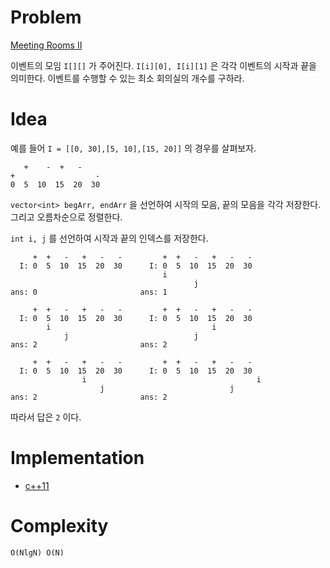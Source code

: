 # Problem

[Meeting Rooms II](https://leetcode.com/problems/meeting-rooms-ii/)

이벤트의 모임 `I[][]` 가 주어진다. `I[i][0], I[i][1]` 은 각각 이벤트의
시작과 끝을 의미한다. 이벤트를 수행할 수 있는 최소 회의실의 개수를 구하라.

# Idea

예를 들어 `I = [[0, 30],[5, 10],[15, 20]]` 의 경우를 살펴보자.

```         
   +    -  +   -
+                  -
0  5  10  15  20  30
```


`vector<int> begArr, endArr` 을 선언하여
시작의 모음, 끝의 모음을 각각 저장한다. 그리고 오름차순으로 정렬한다.

`int i, j` 를 선언하여 시작과 끝의 인덱스를 저장한다.

```
     +  +   -   +   -   -         +  +   -   +   -   -      
  I: 0  5  10  15  20  30      I: 0  5  10  15  20  30  
                                  i                     
                                         j              
ans: 0                       ans: 1                     

     +  +   -   +   -   -         +  +   -   +   -   -      
  I: 0  5  10  15  20  30      I: 0  5  10  15  20  30  
        i                                    i                     
            j                            j              
ans: 2                       ans: 2                     

     +  +   -   +   -   -         +  +   -   +   -   -      
  I: 0  5  10  15  20  30      I: 0  5  10  15  20  30  
                i                                      i
                    j                            j              
ans: 2                       ans: 2
```

따라서 답은 `2` 이다.

# Implementation

* [c++11](a.cpp)

# Complexity

```
O(NlgN) O(N)
```
